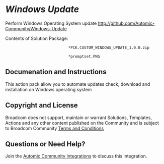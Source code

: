 *Windows Update*
=============


Perform Windows Operating System update
http://github.com/Automic-Community/Windows-Update

<!-- List of attached files -->
Contents of Solution Package:

						
								*PCK.CUSTOM_WINDOWS_UPDATE_1.0.0.zip
								
								*promptset.PNG
								
						


Documenation and Instructions
---

<p>This action pack allow you to automate updates check, download and installation on Windows operating system</p>

Copyright and License
---

Broadcom does not support, maintain or warrant Solutions, Templates, Actions and any other content published on the Community and is subject to Broadcom Community [Terms and Conditions](https://community.broadcom.com/termsandconditions)


Questions or Need Help? 
---
Join the [Automic Community Integrations](https://community.broadcom.com/communities/community-home?CommunityKey=83e49dd4-b93e-464a-a343-2bb1e51c13ec) to discuss this integration.
